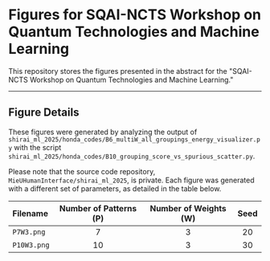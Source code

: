 # Figures for SQAI-NCTS Workshop on Quantum Technologies and Machine Learning

This repository stores the figures presented in the abstract for the "SQAI-NCTS Workshop on Quantum Technologies and Machine Learning."

---

## Figure Details

These figures were generated by analyzing the output of `shirai_ml_2025/honda_codes/B6_multiW_all_groupings_energy_visualizer.py` with the script `shirai_ml_2025/honda_codes/B10_grouping_score_vs_spurious_scatter.py`.

Please note that the source code repository, `MieUHumanInterface/shirai_ml_2025`, is private.
Each figure was generated with a different set of parameters, as detailed in the table below.

| Filename | Number of Patterns (P) | Number of Weights (W) | Seed |
| :--- | :---: | :---: | :---: |
| `P7W3.png` | 7 | 3 | 20 |
| `P10W3.png`| 10 | 3 | 30 |

